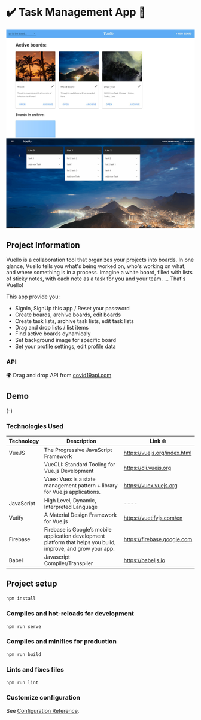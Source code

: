 # ✔️ Task Management App 📑

![Главная страница](public/assets/preview/preview-1.jpg "preview-1")
![Страница со списками](public/assets/preview/cover.gif "preview-2")

## Project Information

Vuello is a collaboration tool that organizes your projects into boards. In one glance, Vuello tells you what's being worked on, who's working on what, and where something is in a process. Imagine a white board, filled with lists of sticky notes, with each note as a task for you and your team. ... That's Vuello!

This app provide you:

- SignIn, SignUp this app / Reset your password
- Create boards, archive boards, edit boards
- Create task lists, archive task lists, edit task lists
- Drag and drop lists / list items
- Find active boards dynamicaly
- Set background image for specific board
- Set your profile settings, edit profile data

### API

🌍 Drag and drop API from [covid19api.com](https://www.npmjs.com/package/vuedraggable)

## Demo

(-)

### Technologies Used

| Technology | Description                                                                                                    | Link 🌐                      |
| ---------- | -------------------------------------------------------------------------------------------------------------- | ---------------------------- |
| VueJS      | The Progressive JavaScript Framework                                                                           | https://vuejs.org/index.html |
|            | VueCLI: Standard Tooling for Vue.js Development                                                                | https://cli.vuejs.org        |
|            | Vuex: Vuex is a state management pattern + library for Vue.js applications.                                    | https://vuex.vuejs.org       |
| JavaScript | High Level, Dynamic, Interpreted Language                                                                      | ----                         |
| Vutify     | A Material Design Framework for Vue.js                                                                         | https://vuetifyjs.com/en     |
| Firebase   | Firebase is Google’s mobile application development platform that helps you build, improve, and grow your app. | https://firebase.google.com  |
| Babel      | Javascript Compiler/Transpiler                                                                                 | https://babeljs.io           |

## Project setup

```
npm install
```

### Compiles and hot-reloads for development

```
npm run serve
```

### Compiles and minifies for production

```
npm run build
```

### Lints and fixes files

```
npm run lint
```

### Customize configuration

See [Configuration Reference](https://cli.vuejs.org/config/).
